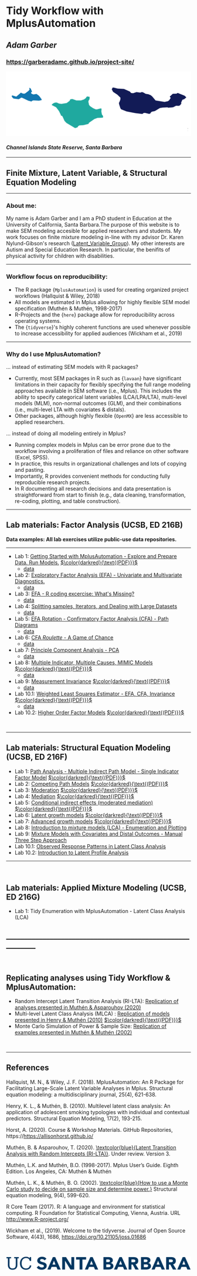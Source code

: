 
# Tidy Workflow with MplusAutomation

## *Adam Garber* 

### https://garberadamc.github.io/project-site/


![](figures/island_mark.png)

#### *Channel Islands State Reserve, Santa Barbara*

-------------------------------------------------------------

## Finite Mixture, Latent Variable, & Structural Equation Modeling 

-------------------------------------------------------------

### About me: 

My name is Adam Garber and I am a PhD student in Education at the University of California, Santa Barbara.The purpose of this website is to make SEM modeling accesible for applied researchers and students. My work focuses on finite mixture modeling in-line with my advisor Dr. Karen Nylund-Gibson's research ([Latent_Variable_Group](https://lvgucsb.weebly.com/)). My other interests are Autism and Special Education Research. In particular, the benifits of physical activity for children with disabilities.

-------------------------------------------------------------

### Workflow focus on reproducibility:

- The R package {`MplusAutomation`} is used for creating organized project workflows (Hallquist & Wiley, 2018)
- All models are estimated in Mplus allowing for highly flexible SEM model specification (Muthén & Muthén, 1998-2017)
- R-Projects and the {`here`} package allow for reproducibility across operating systems.
- The {`tidyverse`}'s highly coherent functions are used whenever possible to increase accessibility for applied audiences (Wickham et al., 2019)

-------------------------------------------------------------

### Why do I use MplusAutomation?

... instead of estimating SEM models with R packages? 

- Currently, most SEM packages in R such as {`lavaan`} have significant limitations in their capacity for flexibly specifying the full range modeling approaches available in SEM software (i.e., Mplus). This includes the ability to specify categorical latent variables (LCA/LPA/LTA), multi-level models (MLM), non-normal outcomes (GLM), and their combinations (i.e., multi-level LTA with covariates & distals). 
- Other packages, although highly flexible {`OpenMX`} are less accessible to applied researchers. 

... instead of doing all modeling entirely in Mplus? 

- Running complex models in Mplus can be error prone due to the workflow involving a proliferation of files and reliance on other software (Excel, SPSS). 
- In practice, this results in organizational challenges and lots of copying and pasting.
- Importantly, R provides convenient methods for conducting fully reproducible research projects. 
- In R documenting all research decisions and data presentation is straightforward from start to finish (e.g., data cleaning, transformation, re-coding, plotting, and table construction).

-------------------------------------------------------------

## Lab materials: Factor Analysis  (UCSB, ED 216B) 

**Data examples: All lab exercises utilize public-use data repositories.**

-------------------------------------------------------------

- Lab 1: [Getting Started with MplusAutomation - Explore and Prepare Data. Run Models.](https://garberadamc.github.io/project-site/explore-prepare-mplus-auto) [$\color{darkred}{\text{(PDF)}}$](https://garberadamc.github.io/project-site/explore-prepare-mplus-auto.pdf)
  - [data](https://garberadamc.github.io/project-site/data/explore_lab_data.sav)
- Lab 2: [Exploratory Factor Analysis (EFA) - Univariate and Multivariate Diagnostics.](https://garberadamc.github.io/project-site/Lab2-EFA)
  - [data](https://garberadamc.github.io/project-site/data/els_sub1_spss.sav)
- Lab 3: [EFA - R coding excercise: What's Missing?](https://garberadamc.github.io/project-site/Lab3-EFA-what-s-missing)
  - [data](https://garberadamc.github.io/project-site/data/els_fa_ready_sub2.csv)
- Lab 4: [Splitting samples, Iterators, and Dealing with Large Datasets](https://garberadamc.github.io/project-site/Lab4-school-trouble)
  - [data](https://garberadamc.github.io/project-site/data/els_sub1_spss.sav)
- Lab 5: [EFA Rotation - Confirmatory Factor Analysis (CFA) - Path Diagrams](https://garberadamc.github.io/project-site/Lab5-rotation-efa)
  - [data](https://garberadamc.github.io/project-site/data/els_sub3_school_trouble.csv)
- Lab 6: [CFA *Roulette* - A Game of Chance](https://garberadamc.github.io/project-site/Lab6-CFA-Roulette)
  - [data](https://garberadamc.github.io/project-site/data/els_sub4.csv)
- Lab 7: [Principle Component Analysis - PCA](https://garberadamc.github.io/project-site/Lab7-PCA)
  - [data](https://garberadamc.github.io/project-site/data/els_sub4.csv)
- Lab 8: [Multiple Indicator, Multiple Causes, MIMIC Models](https://garberadamc.github.io/project-site/Lab8-MIMIC) [$\color{darkred}{\text{(PDF)}}$](https://garberadamc.github.io/project-site/Lab8-MIMIC.pdf)
  - [data](https://garberadamc.github.io/project-site/data/els_sub5_data.csv)
- Lab 9: [Measurement Invariance](https://garberadamc.github.io/project-site/Lab9-invariance) [$\color{darkred}{\text{(PDF)}}$](https://garberadamc.github.io/project-site/Lab9-invariance.pdf)
  - [data](https://garberadamc.github.io/project-site/data/els_sub5_data.csv)
- Lab 10.1: [Weighted Least Squares Estimator - EFA, CFA, Invariance](https://garberadamc.github.io/project-site/Lab10.1-WLS-efa-cfa-invariance) [$\color{darkred}{\text{(PDF)}}$](https://garberadamc.github.io/project-site/Lab10.1-WLS-efa-cfa-invariance.pdf)
  - [data](https://garberadamc.github.io/project-site/data/hsls_fa_data_subset.csv)
- Lab 10.2: [Higher Order Factor Models](https://garberadamc.github.io/project-site/Lab10.2-Higher-Order-Factors) [$\color{darkred}{\text{(PDF)}}$](https://garberadamc.github.io/project-site/Lab10.2-Higher-Order-Factors.pdf)

<br>

-------------------------------------------------------------

## Lab materials: Structural Equation Modeling (UCSB, ED 216F) 

- Lab 1: [Path Analysis - Multiple Indirect Path Model - Single Indicator Factor Model](https://garberadamc.github.io/project-site/Lab1-path-models) [$\color{darkred}{\text{(PDF)}}$](https://garberadamc.github.io/project-site/Lab1-path-models.pdf)
- Lab 2: [Competing Path Models](https://garberadamc.github.io/project-site/Lab2-competing-models) [$\color{darkred}{\text{(PDF)}}$](https://garberadamc.github.io/project-site/Lab2-competing-models.pdf)
- Lab 3: [Moderation](https://garberadamc.github.io/project-site/Lab3-moderation) [$\color{darkred}{\text{(PDF)}}$](https://garberadamc.github.io/project-site/Lab3-moderation.pdf)
- Lab 4: [Mediation](https://garberadamc.github.io/project-site/Lab4-mediation) [$\color{darkred}{\text{(PDF)}}$](https://garberadamc.github.io/project-site/Lab4-mediation.pdf)
- Lab 5: [Conditional indirect effects (moderated mediation)](https://garberadamc.github.io/project-site/Lab5-conditional-mediation) [$\color{darkred}{\text{(PDF)}}$](https://garberadamc.github.io/project-site/Lab5-conditional-mediation.pdf)
- Lab 6: [Latent growth models](https://garberadamc.github.io/project-site/Lab6-growth-models) [$\color{darkred}{\text{(PDF)}}$](https://garberadamc.github.io/project-site/Lab6-growth-models-p.pdf)
- Lab 7: [Advanced growth models](https://garberadamc.github.io/project-site/Lab7-ten-growth-models) [$\color{darkred}{\text{(PDF)}}$](https://garberadamc.github.io/project-site/Lab7-ten-growth-models-P.pdf)
- Lab 8: [Introduction to mixture models (LCA) - Enumeration and Plotting ](https://garberadamc.github.io/project-site/Lab8-Intro-mixture) 
- Lab 9: [Mixture Models with Covariates and Distal Outcomes  - Manual Three Step Approach ](https://garberadamc.github.io/project-site/Lab9-three-step-mixtures) 
- Lab 10.1: [Observed Response Patterns in Latent Class Analysis ](https://garberadamc.github.io/project-site/Lab10.1-response-patterns) 
- Lab 10.2: [Introduction to Latent Profile Analysis ](https://garberadamc.github.io/project-site/Lab10.2-latent-profile-analysis) 

-------------------------------------------------------------

<br>

## Lab materials: Applied Mixture Modeling (UCSB, ED 216G) 

- Lab 1: Tidy Enumeration with MplusAutomation - Latent Class Analysis (LCA)

## __________________________________________________________

<br>

## Replicating analyses using Tidy Workflow & MplusAutomation:

- Random Intercept Latent Transition Analysis (RI-LTA): [Replication of analyses presented in Muthén & Asparouhov (2020)](https://garberadamc.github.io/project-site/RI-LTA-replication.pdf)
- Multi-level Latent Class Analysis (MLCA) : [Replication of models presented in Henry & Muthén (2010)](https://garberadamc.github.io/project-site/mlca-replication) [$\color{darkred}{\text{(PDF)}}$](https://garberadamc.github.io/project-site/mlca-demo.pdf)
- Monte Carlo Simulation of Power & Sample Size: [Replication of examples presented in Muthén & Muthén (2002)](https://garberadamc.github.io/project-site/sim-power-size.pdf)


<br>

-------------------------------------------------------------

## References

Hallquist, M. N., & Wiley, J. F. (2018). MplusAutomation: An R Package for Facilitating Large-Scale Latent Variable Analyses in Mplus. Structural equation modeling: a multidisciplinary journal, 25(4), 621-638.

Henry, K. L., & Muthén, B. (2010). Multilevel latent class analysis: An application of adolescent smoking typologies with individual and contextual predictors. Structural Equation Modeling, 17(2), 193-215.

Horst, A. (2020). Course & Workshop Materials. GitHub Repositories, https://https://allisonhorst.github.io/

Muthén, B. & Asparouhov, T. (2020). [\textcolor{blue}{Latent Transition Analysis with Random Intercepts (RI-LTA)}](https://www.statmodel.com/download/MuthenRevision3.pdf). Under review. Version 3. 

Muthén, L.K. and Muthén, B.O. (1998-2017).  Mplus User’s Guide.  Eighth Edition. Los Angeles, CA: Muthén & Muthén

Muthén, L. K., & Muthén, B. O. (2002). [\textcolor{blue}{How to use a Monte Carlo study to decide on sample size and determine power.}](https://www.tandfonline.com/doi/pdf/10.1207/S15328007SEM0904_8) Structural equation modeling, 9(4), 599-620.

R Core Team (2017). R: A language and environment for statistical computing. R Foundation for Statistical Computing, Vienna, Austria. URL http://www.R-project.org/

Wickham et al., (2019). Welcome to the tidyverse. Journal of Open Source Software, 4(43), 1686, https://doi.org/10.21105/joss.01686

<br>

![](figures/UCSB_Navy_mark.png)